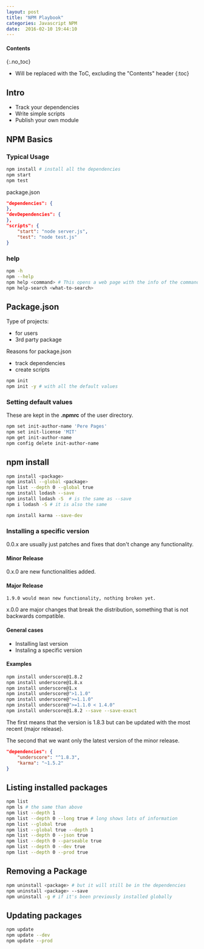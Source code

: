 ```yaml
---
layout: post
title: "NPM Playbook"
categories: Javascript NPM
date:  2016-02-10 19:44:10
---
```


#### Contents

{:.no_toc}
* Will be replaced with the ToC, excluding the "Contents" header
{:toc}

## Intro

- Track your dependencies
- Write simple scripts
- Publish your own module

## NPM Basics

### Typical Usage

```bash
npm install # install all the dependencies
npm start
npm test
```

package.json

```json
"dependencies": {
},
"devDependencies": {
},
"scripts": {
    "start": "node server.js",
    "test": "node test.js"
}
```

### help

```bash
npm -h
npm --help
npm help <command> # This opens a web page with the info of the command
npm help-search <what-to-search>
```

## Package.json

Type of projects:

- for users
- 3rd party package

Reasons for package.json

- track dependencies
- create scripts

```bash
npm init
npm init -y # with all the default values
```

### Setting default values

These are kept in the **.npmrc** of the user directory.

```bash
npm set init-author-name 'Pere Pages'
npm set init-license 'MIT'
npm get init-author-name
npm config delete init-author-name
```

## npm install

```bash
npm install <package>
npm install --global <package>
npm list --depth 0 --global true
npm install lodash --save
npm install lodash -S  # is the same as --save
npm i lodash -S # it is also the same

npm install karma --save-dev
```

### Installing a specific version

0.0.x are usually just patches and fixes that don't change any functionality.

#### Minor Release

0.x.0 are new functionalities added.

#### Major Release

```
1.9.0 would mean new functionality, nothing broken yet.
```

x.0.0 are major changes that break the distribution, something that is not backwards compatible.

#### General cases

- Installing last version
- Instaling a specific version

#### Examples

```bash
npm install underscore@1.8.2
npm install underscore@1.8.x
npm install underscore@1.x
npm install underscore@">1.1.0"
npm install underscore@">=1.1.0"
npm install underscore@">=1.1.0 < 1.4.0"
npm install underscore@1.8.2 --save --save-exact
```

The first means that the version is 1.8.3 but can be updated with the most recent (major release).

The second that we want only the latest version of the minor release.

```json
"dependencies": {
    "underscore": "^1.8.3",
    "karma": "~1.5.2"
}
```

## Listing installed packages

```bash
npm list
npm ls # the same than above
npm list --depth 1
npm list --depth 0 --long true # long shows lots of information
npm list --global true
npm list --global true --depth 1
npm list --depth 0 --json true
npm list --depth 0 --parseable true
npm list --depth 0 --dev true
npm list --depth 0 --prod true
```

## Removing a Package

```bash
npm uninstall <package> # but it will still be in the dependencies
npm uninstall <package> --save
npm uninstall -g # if it's been previously installed globally
```

## Updating packages

```bash
npm update
npm update --dev
npm update --prod
```
